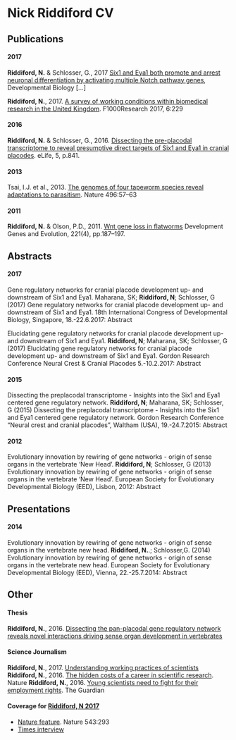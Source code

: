 # Nick Riddiford CV

## Publications

#### 2017

**Riddiford, N.** & Schlosser, G., 2017 [Six1 and Eya1 both promote and arrest neuronal differentiation by activating multiple Notch pathway genes](http://dx.doi.org/10.1016/j.ydbio.2017.09.027), Developmental Biology [...]

**Riddiford, N.**, 2017. [A survey of working conditions within biomedical research in the United Kingdom](https://f1000research.com/articles/6-229/v3).  F1000Research 2017, 6:229

#### 2016
**Riddiford, N.** & Schlosser, G., 2016. [Dissecting the pre-placodal transcriptome to reveal presumptive direct targets of Six1 and Eya1 in cranial placodes](https://www.ncbi.nlm.nih.gov/pmc/articles/PMC5035141/). eLife, 5, p.841.

#### 2013
Tsai, I.J. et al., 2013. [The genomes of four tapeworm species reveal adaptations to parasitism](PDF/2013_Tsai_et.al_Nature.pdf). Nature 496:57–63

#### 2011
**Riddiford, N.** & Olson, P.D., 2011. [Wnt gene loss in flatworms](PDF/2011_Dev_Genes_Evol_Riddiford.pdf) Development Genes and Evolution, 221(4), pp.187–197.


## Abstracts

#### 2017
Gene regulatory networks for cranial placode development up- and downstream of Six1 and Eya1.
Maharana, SK; **Riddiford, N**; Schlosser, G (2017) Gene regulatory networks for cranial placode development up- and downstream of Six1 and Eya1. 18th International Congress of Developmental Biology, Singapore, 18.-22.6.2017: Abstract

Elucidating gene regulatory networks for cranial placode development up- and downstream of Six1 and Eya1.
**Riddiford, N**; Maharana, SK; Schlosser, G (2017) Elucidating gene regulatory networks for cranial placode development up- and downstream of Six1 and Eya1. Gordon Research Conference Neural Crest & Cranial Placodes 5.-10.2.2017: Abstract

#### 2015
Dissecting the preplacodal transcriptome - Insights into the Six1 and Eya1 centered gene regulatory network.
**Riddiford, N**; Maharana, SK; Schlosser, G (2015) Dissecting the preplacodal transcriptome - Insights into the Six1 and Eya1 centered gene regulatory network. Gordon Research Conference “Neural crest and cranial placodes”, Waltham (USA), 19.-24.7.2015: Abstract

#### 2012
Evolutionary innovation by rewiring of gene networks - origin of sense organs in the vertebrate ‘New Head’.
**Riddiford, N**; Schlosser, G (2013) Evolutionary innovation by rewiring of gene networks - origin of sense organs in the vertebrate ‘New Head’. European Society for Evolutionary Developmental Biology (EED), Lisbon, 2012: Abstract

## Presentations

#### 2014
Evolutionary innovation by rewiring of gene networks - origin of sense organs in the vertebrate new head.
**Riddiford, N.**.; Schlosser,G. (2014) Evolutionary innovation by rewiring of gene networks - origin of sense organs in the vertebrate new head. European Society for Evolutionary Developmental Biology (EED), Vienna, 22.-25.7.2014: Abstract


## Other
#### Thesis
**Riddiford, N.**, 2016. [Dissecting the pan-placodal gene regulatory network reveals novel interactions driving sense organ development in vertebrates](PDF/2016_PhD_Riddiford.pdf)

#### Science Journalism
**Riddiford, N.**, 2017. [Understanding working practices of scientists](https://blog.f1000.com/2017/05/16/understanding-working-practices-of-scientists/)
**Riddiford, N.**, 2016. [The hidden costs of a career in scientific research](http://blogs.nature.com/naturejobs/2016/11/28/the-hidden-costs-of-a-career-in-scientific-research/). Nature
**Riddiford, N.**, 2016. [Young scientists need to fight for their employment rights](https://www.theguardian.com/higher-education-network/2016/mar/21/young-scientists-need-to-fight-for-their-employment-rights). The Guardian

#### Coverage for [Riddiford, N 2017](https://f1000research.com/articles/6-229/v3)
* [Nature feature](PDF/2017_Nature_survey_feature.pdf). Nature 543:293
* [Times interview](https://www.timeshighereducation.com/news/uk-faces-biomedical-brain-drain-study-warns)
